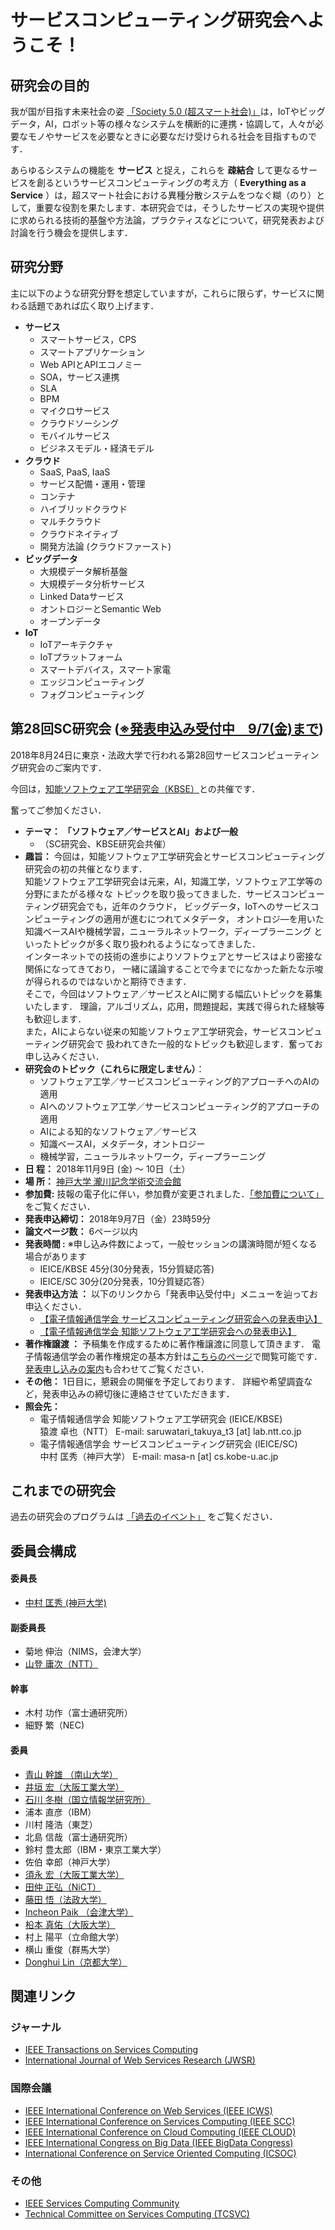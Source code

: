 # サービスコンピューティング研究会へようこそ！

## 研究会の目的
我が国が目指す未来社会の姿 [「Society 5.0 (超スマート社会)」](http://www8.cao.go.jp/cstp/society5_0/index.html)は，IoTやビッグデータ，AI，ロボット等の様々なシステムを横断的に連携・協調して，人々が必要なモノやサービスを必要なときに必要なだけ受けられる社会を目指すものです．

あらゆるシステムの機能を __サービス__ と捉え，これらを __疎結合__ して更なるサービスを創るというサービスコンピューティングの考え方（ __Everything as a Service__ ）は，超スマート社会における異種分散システムをつなぐ糊（のり）として，重要な役割を果たします．本研究会では，そうしたサービスの実現や提供に求められる技術的基盤や方法論，プラクティスなどについて，研究発表および討論を行う機会を提供します．


## 研究分野
主に以下のような研究分野を想定していますが，これらに限らず，サービスに関わる話題であれば広く取り上げます．

- __サービス__
  - スマートサービス，CPS
  - スマートアプリケーション
  - Web APIとAPIエコノミー
  - SOA，サービス連携
  - SLA
  - BPM
  - マイクロサービス
  - クラウドソーシング
  - モバイルサービス
  - ビジネスモデル・経済モデル
- __クラウド__
  - SaaS, PaaS, IaaS
  - サービス配備・運用・管理
  - コンテナ
  - ハイブリッドクラウド
  - マルチクラウド
  - クラウドネイティブ
  - 開発方法論 (クラウドファースト)
- __ビッグデータ__
  - 大規模データ解析基盤
  - 大規模データ分析サービス
  - Linked Dataサービス
  - オントロジーとSemantic Web
  - オープンデータ
- __IoT__
  - IoTアーキテクチャ
  - IoTプラットフォーム
  - スマートデバイス，スマート家電
  - エッジコンピューティング
  - フォグコンピューティング

## 第28回SC研究会 ([※発表申込み受付中　9/7(金)まで](https://www.ieice.org/ken/form/index.php?tgs_regid=b013046336e3df6bcc11b105b6bf65d33b88b5fb3e139b51f21c0c75c9c9ec12&tgid=IEICE-SC&lang=jpn))

2018年8月24日に東京・法政大学で行われる第28回サービスコンピューティング研究会のご案内です．

今回は，[知能ソフトウェア工学研究会（KBSE）](https://www.ieice.org/~kbse/index.html)との共催です．

奮ってご参加ください．

- __テーマ：__ __「ソフトウェア／サービスとAI」および一般__
  - （SC研究会、KBSE研究会共催）
- __趣旨：__ 今回は，知能ソフトウェア工学研究会とサービスコンピューティング研究会の初の共催となります．<br>
知能ソフトウェア工学研究会は元来，AI，知識工学，ソフトウェア工学等の分野にまたがる様々な
トピックを取り扱ってきました．サービスコンピューティング研究会でも，近年のクラウド，
ビッグデータ，IoTへのサービスコンピューティングの適用が進むにつれてメタデータ，
オントロジ―を用いた知識ベースAIや機械学習，ニューラルネットワーク，ディープラーニング
といったトピックが多く取り扱われるようになってきました．<br>
インターネットでの技術の進歩によりソフトウェアとサービスはより密接な関係になってきており，
一緒に議論することで今までになかった新たな示唆が得られるのではないかと期待できます．<br>
そこで，今回はソフトウェア／サービスとAIに関する幅広いトピックを募集いたします．
理論，アルゴリズム，応用，問題提起，実践で得られた経験等も歓迎します．<br>
また，AIによらない従来の知能ソフトウェア工学研究会，サービスコンピューティング研究会で
扱われてきた一般的なトピックも歓迎します．奮ってお申し込みください．
- __研究会のトピック（これらに限定しません）__：
	- ソフトウェア工学／サービスコンピューティング的アプローチへのAIの適用
	- AIへのソフトウェア工学／サービスコンピューティング的アプローチの適用
	- AIによる知的なソフトウェア／サービス
	- 知識ベースAI，メタデータ，オントロジー
	- 機械学習，ニューラルネットワーク，ディープラーニング
- __日 程：__ 2018年11月9日 (金) ～ 10日（土）
- __場 所：__ [神戸大学 瀧川記念学術交流会館](http://www27.cs.kobe-u.ac.jp/~masa-n/data/takigawa_map.pdf)
- __参加費:__ 技報の電子化に伴い，参加費が変更されました．[「参加費について」](https://www.ieice.org/ken/user/index.php?cmd=participation&tgs_regid=0964837c02da4e08b2d163fca5e76f6a3ad2a664adaf3e8eb30c1a856343d0d0) をご覧ください．
- __発表申込締切：__ 2018年9月7日（金）23時59分
- __論文ページ数：__ 6ページ以内
- __発表時間 :__ ※申し込み件数によって，一般セッションの講演時間が短くなる場合があります
	- IEICE/KBSE 45分(30分発表，15分質疑応答)
	- IEICE/SC 30分(20分発表，10分質疑応答）
- __発表申込方法 ：__ 以下のリンクから「発表申込受付中」メニューを辿ってお申込ください．
	- [【電子情報通信学会 サービスコンピューティング研究会への発表申込】](https://www.ieice.org/ken/program/index.php?tgid=IEICE-SC)
	- [【電子情報通信学会 知能ソフトウェア工学研究会への発表申込】](https://www.ieice.org/ken/program/index.php?tgid=IEICE-KBSE)
- __著作権譲渡 ：__ 予稿集を作成するために著作権譲渡に同意して頂きます．
電子情報通信学会の著作権規定の基本方針は[こちらのページ](http://www.ieice.org/jpn/about/kitei/chosakukenkitei.html)で閲覧可能です．[発表申し込みの案内](http://www.ieice.org/iss/kbse/meeting/apply/happyo.html)も合わせてご覧ください．
- __その他：__ 1日目に，懇親会の開催を予定しております．
詳細や希望調査など，発表申込みの締切後に連絡させていただきます．
- __照会先：__ 
	- 電子情報通信学会 知能ソフトウェア工学研究会 (IEICE/KBSE)<br>
猿渡 卓也（NTT） E-mail: saruwatari_takuya_t3 [at] lab.ntt.co.jp
	- 電子情報通信学会 サービスコンピューティング研究会 (IEICE/SC)<br>
中村 匡秀（神戸大学） E-mail: masa-n [at] cs.kobe-u.ac.jp



## これまでの研究会

過去の研究会のプログラムは [「過去のイベント」](seminar_list.md) をご覧ください．

## 委員会構成

#### 委員長
- [中村 匡秀 (神戸大学)](http://www27.cs.kobe-u.ac.jp/~masa-n/)

#### 副委員長
- 菊地 伸治（NIMS，会津大学）
- [山登 庸次（NTT）](http://www.sic.ecl.ntt.co.jp/member/yoji-yamato/yoji-yamato.html)

#### 幹事
- 木村 功作（富士通研究所）
- 細野 繁（NEC)

#### 委員
- [青山 幹雄 （南山大学）](http://www.nise.org/)
- [井垣 宏（大阪工業大学）](https://www.oit.ac.jp/laboratory/room/230) 
- [石川 冬樹（国立情報学研究所）](http://research.nii.ac.jp/~f-ishikawa/)
- 浦本 直彦（IBM）
- 川村 隆浩（東芝）
- 北島 信哉（富士通研究所）
- 鈴村 豊太郎（IBM・東京工業大学）
- 佐伯 幸郎（神戸大学）
- [須永 宏（大阪工業大学）](https://www.oit.ac.jp/laboratory/room/88)
- [田仲 正弘（NiCT）](http://www2.nict.go.jp/direct/member/mtnk/index.html)
- [藤田 悟（法政大学）](https://cis.hosei.ac.jp/depts/dm/fujita/)
- [Incheon Paik （会津大学）](http://ebiz.u-aizu.ac.jp/) 
- [柗本 真佑（大阪大学）](http://sdl.ist.osaka-u.ac.jp/~shinsuke/)
- 村上 陽平（立命館大学）
- 横山 重俊（群馬大学）
- [Donghui Lin（京都大学）](http://www.ai.soc.i.kyoto-u.ac.jp/~lindh/)

## 関連リンク
### ジャーナル
- [IEEE Transactions on Services Computing](http://www.computer.org/tsc)
- [International Journal of Web Services Research (JWSR)](http://www.servicescomputing.org/jwsr/)

### 国際会議
- [IEEE International Conference on Web Services (IEEE ICWS)](http://conferences.computer.org/icws/)
- [IEEE International Conference on Services Computing (IEEE SCC)](http://conferences.computer.org/scc/)
- [IEEE International Conference on Cloud Computing (IEEE CLOUD)](http://conferences.computer.org/cloud/)
- [IEEE International Congress on Big Data (IEEE BigData Congress)](http://conferences.computer.org/bigdatacongress/)
- [International Conference on Service Oriented Computing (ICSOC)](http://www.icsoc.org/)

### その他
- [IEEE Services Computing Community](https://www.ieeecommunities.org/services)
- [Technical Committee on Services Computing (TCSVC)](http://tab.computer.org/tcsc/)






